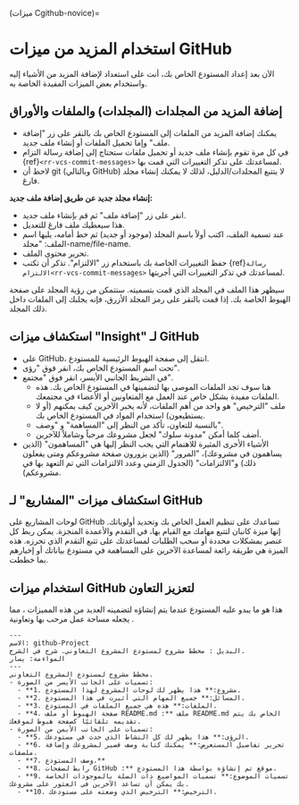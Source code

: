 (ميزات Cgithub-novice)=
# استخدام المزيد من ميزات GitHub

الآن بعد إعداد المستودع الخاص بك، أنت على استعداد لإضافة المزيد من الأشياء إليه واستخدام بعض الميزات المفيدة الخاصة به.

## إضافة المزيد من المجلدات (المجلدات) والملفات والأوراق

* يمكنك إضافة المزيد من الملفات إلى المستودع الخاص بك بالنقر على زر "إضافة ملف" وإما تحميل الملفات أو إنشاء ملف جديد.
* في كل مرة تقوم بإنشاء ملف جديد أو تحميل ملفات ستحتاج إلى إضافة رسالة التزام {ref}`<rr-vcs-commit-messages>` لمساعدتك على تذكر التغييرات التي قمت بها.
* لاحظ أن git (وبالتالي GitHub) لا يتتبع المجلدات/الدليل، لذلك لا يمكنك إنشاء مجلد فارغ.


**إنشاء مجلد جديد عن طريق إضافة ملف جديد:**

* انقر على زر "إضافة ملف" ثم قم بإنشاء ملف جديد.
* هذا سيعطيك ملف فارغ للتعديل.
* عند تسمية الملف، اكتب أولاً باسم المجلد (موجود أو جديد) ثم خط أمامه، يليها اسم الملف: "مجلد-name/file-name.
* تحرير محتوى الملف.
* حفظ التغييرات الخاصة بك باستخدام زر "الالتزام". تذكر أن تكتب {ref}`رسالة الالتزام<rr-vcs-commit-messages>` لمساعدتك في تذكر التغييرات التي أجريتها.

سيظهر هذا الملف في المجلد الذي قمت بتسميته. ستتمكن من رؤية المجلد على صفحة الهبوط الخاصة بك. إذا قمت بالنقر على رمز المجلد الأزرق، فإنه يجلبك إلى الملفات داخل ذلك المجلد.

## استكشاف ميزات "Insight" لـ GitHub

* على GitHub، انتقل إلى صفحة الهبوط الرئيسية للمستودع.
* تحت اسم المستودع الخاص بك، انقر فوق "رؤى".
* في الشريط الجانبي الأيسر، انقر فوق "مجتمع".
  * هنا سوف تجد الملفات الموصى بها لتضمينها في المستودع الخاص بك. هذه الملفات مفيدة بشكل خاص عند العمل مع المتعاونين أو الأعضاء في مجتمعك.
  * ملف "الترخيص" هو واحد من أهم الملفات، لأنه يخبر الآخرين كيف يمكنهم (أو لا يستطيعون) استخدام المواد في المستودع الخاص بك.
  * بالنسبة للتعاون، تأكد من النظر إلى "المساهمة" و "وصف".
  * أضف كلما أمكن "مدونة سلوك" لجعل مشروعك مرحباً وشاملاً للآخرين.
* الأشياء الأخرى المثيرة للاهتمام التي يجب النظر إليها هي "المساهمون" (الذين يساهمون في مشروعك)، "المرور" (الذين يزورون صفحة مشروعكم ومتى يفعلون ذلك) و"الالتزامات" (الجدول الزمني وعدد الالتزامات التي تم التعهد بها في مشروعكم).

## استكشاف ميزات "المشاريع" لـ GitHub
لوحات المشاريع على GitHub تساعدك على تنظيم العمل الخاص بك وتحديد أولوياتك. إنها ميزة كانبان لتتبع مهامك مع القيام بها، في التقدم والأعمدة المنجزة. يمكن ربط كل عنصر بمشكلات محددة أو سحب الطلبات لمساعدتك على تتبع التقدم الذي تحرزه. هذه الميزة هي طريقة رائعة لمساعدة الآخرين على المساهمة في مستودع بياناتك أو إخبارهم بما خططت.


## استخدام ميزات GitHub لتعزيز التعاون
هذا هو ما يبدو عليه المستودع عندما يتم إنشاؤه لتضمينه العديد من هذه المميزات ، مما يجعله مساحة عمل مرحب بها وتعاونية .

```{figure} ../../figures/github-project.jpg
---
الاسم: github-Project
البديل : مخطط مشروح لمستودع المشروع التعاوني. شرح في الشرح.
المواءمة: يسار
---
مخطط مشروح لمستودع المشروع التعاوني.
- تسميات على الجانب الأيسر من الصورة:
  - **1. مشروع:** هذا يظهر لك لوحات المشروع لهذا المستودع.
  - **2. المسائل:** جميع المهام التي أثيرت في هذا المستودع.
  - **3. الملفات:** هذه هي جميع الملفات في المستودع.
  - **4. صفحة الهبوط أو ملف README.md :** ملف README.md الخاص بك يتم تقديمه تلقائيًا كصفحة هبوط لموقعك.
- تسميات على الجانب الأيمن من الصورة:
  - **5. الرؤى:** هذا يظهر لك كل النشاط الذي حدث في مستودعك. 
  - **6. تحرير تفاصيل المستعرض:** يمكنك كتابة وصف قصير لمشروعك وإضافة ملصقات.
  - **7. وصف المستودع.**
  - **8. رابط لصفحات GitHub :** موقع تم إنشاؤه بواسطة هذا المستودع.
  - **9. تسميات الموضوع:** تسميات المواضيع ذات الصلة بالموجودات الخاصة بك يمكن أن تساعد الآخرين في العثور على مشروعك.
  - **10. الترخيص:** الترخيص الذي وضعته على مستودعك.
```
